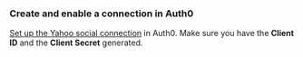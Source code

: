 ### Create and enable a connection in Auth0
[Set up the Yahoo social connection](/dashboard/guides/connections/set-up-connections-social) in Auth0. Make sure you have the **Client ID** and the **Client Secret** generated.
